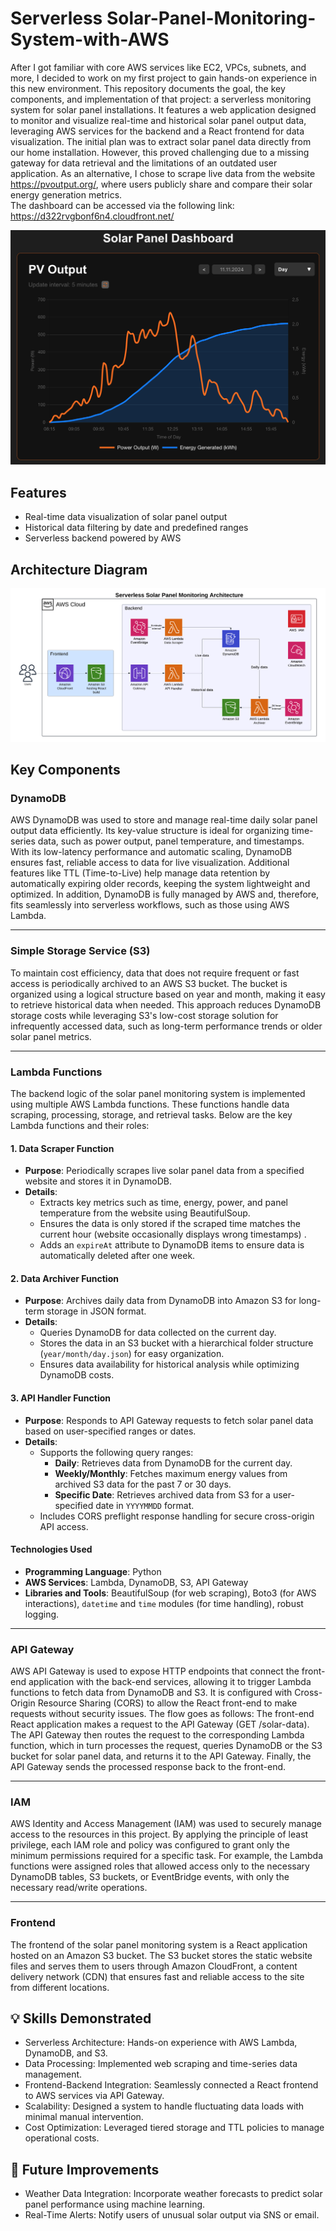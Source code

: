 # Serverless Solar-Panel-Monitoring-System-with-AWS
After I got familiar with core AWS services like EC2, VPCs, subnets, and more, I decided to work on my first project to gain hands-on experience in this new environment. This repository documents the goal, the key components, and implementation of that project: a serverless monitoring system for solar panel installations.
It features a web application designed to monitor and visualize real-time and historical solar panel output data, leveraging AWS services for the backend and a React frontend for data visualization.
The initial plan was to extract solar panel data directly from our home installation. However, this proved challenging due to a missing gateway for data retrieval and the limitations of an outdated user application. As an alternative, I chose to scrape live data from the website https://pvoutput.org/, where users publicly share and compare their solar energy generation metrics.\
The dashboard can be accessed via the following link: https://d322rvgbonf6n4.cloudfront.net/

![alt text](https://github.com/steffen-roe/Solar-Panel-Monitoring-System-with-AWS/blob/6992e1138e3805260a4f96da09f79ad613f83d2e/dashboard.png)

## Features
- Real-time data visualization of solar panel output
- Historical data filtering by date and predefined ranges
- Serverless backend powered by AWS

## Architecture Diagram
![Architecture Diagram](https://github.com/steffen-roe/Solar-Panel-Monitoring-System-with-AWS/blob/5c4dde6fd876a5ee887530eb7c58a4858f3a5081/architecture_diagram.png)

## Key Components 

### DynamoDB
AWS DynamoDB was used to store and manage real-time daily solar panel output data efficiently. Its key-value structure is ideal for organizing time-series data, such as power output, panel temperature, and timestamps. With its low-latency performance and automatic scaling, DynamoDB ensures fast, reliable access to data for live visualization. Additional features like TTL (Time-to-Live) help manage data retention by automatically expiring older records, keeping the system lightweight and optimized. In addition, DynamoDB is fully managed by AWS and, therefore, fits seamlessly into serverless workflows, such as those using AWS Lambda.

---

### Simple Storage Service (S3)
To maintain cost efficiency, data that does not require frequent or fast access is periodically archived to an AWS S3 bucket. The bucket is organized using a logical structure based on year and month, making it easy to retrieve historical data when needed. This approach reduces DynamoDB storage costs while leveraging S3's low-cost storage solution for infrequently accessed data, such as long-term performance trends or older solar panel metrics.

---

### Lambda Functions

The backend logic of the solar panel monitoring system is implemented using multiple AWS Lambda functions. These functions handle data scraping, processing, storage, and retrieval tasks. Below are the key Lambda functions and their roles:

#### 1. **Data Scraper Function**
- **Purpose**: Periodically scrapes live solar panel data from a specified website and stores it in DynamoDB.
- **Details**:
  - Extracts key metrics such as time, energy, power, and panel temperature from the website using BeautifulSoup.
  - Ensures the data is only stored if the scraped time matches the current hour (website occasionally displays wrong timestamps) .
  - Adds an `expireAt` attribute to DynamoDB items to ensure data is automatically deleted after one week.

#### 2. **Data Archiver Function**
- **Purpose**: Archives daily data from DynamoDB into Amazon S3 for long-term storage in JSON format.
- **Details**:
  - Queries DynamoDB for data collected on the current day.
  - Stores the data in an S3 bucket with a hierarchical folder structure (`year/month/day.json`) for easy organization.
  - Ensures data availability for historical analysis while optimizing DynamoDB costs.

#### 3. **API Handler Function**
- **Purpose**: Responds to API Gateway requests to fetch solar panel data based on user-specified ranges or dates.
- **Details**:
  - Supports the following query ranges:
    - **Daily**: Retrieves data from DynamoDB for the current day.
    - **Weekly/Monthly**: Fetches maximum energy values from archived S3 data for the past 7 or 30 days.
    - **Specific Date**: Retrieves archived data from S3 for a user-specified date in `YYYYMMDD` format.
  - Includes CORS preflight response handling for secure cross-origin API access.

#### Technologies Used
- **Programming Language**: Python
- **AWS Services**: Lambda, DynamoDB, S3, API Gateway
- **Libraries and Tools**: BeautifulSoup (for web scraping), Boto3 (for AWS interactions), `datetime` and `time` modules (for time handling), robust logging.

---

### API Gateway

AWS API Gateway is used to expose HTTP endpoints that connect the front-end application with the back-end services, allowing it to trigger Lambda functions to fetch data from DynamoDB and S3. It is configured with Cross-Origin Resource Sharing (CORS) to allow the React front-end to make requests without security issues. The flow goes as follows: The front-end React application makes a request to the API Gateway (GET /solar-data). The API Gateway then routes the request to the corresponding Lambda function, which in turn processes the request, queries DynamoDB or the S3 bucket for solar panel data, and returns it to the API Gateway. Finally, the API Gateway sends the processed response back to the front-end.

---

### IAM

AWS Identity and Access Management (IAM) was used to securely manage access to the resources in this project. By applying the principle of least privilege, each IAM role and policy was configured to grant only the minimum permissions required for a specific task. For example, the Lambda functions were assigned roles that allowed access only to the necessary DynamoDB tables, S3 buckets, or EventBridge events, with only the necessary read/write operations.

---

### Frontend

The frontend of the solar panel monitoring system is a React application hosted on an Amazon S3 bucket. The S3 bucket stores the static website files and serves them to users through Amazon CloudFront, a content delivery network (CDN) that ensures fast and reliable access to the site from different locations.

## 💡 Skills Demonstrated
- Serverless Architecture: Hands-on experience with AWS Lambda, DynamoDB, and S3.
- Data Processing: Implemented web scraping and time-series data management.
- Frontend-Backend Integration: Seamlessly connected a React frontend to AWS services via API Gateway.
- Scalability: Designed a system to handle fluctuating data loads with minimal manual intervention.
- Cost Optimization: Leveraged tiered storage and TTL policies to manage operational costs.

## 🚀 Future Improvements

- Weather Data Integration: Incorporate weather forecasts to predict solar panel performance using machine learning.
- Real-Time Alerts: Notify users of unusual solar output via SNS or email.
